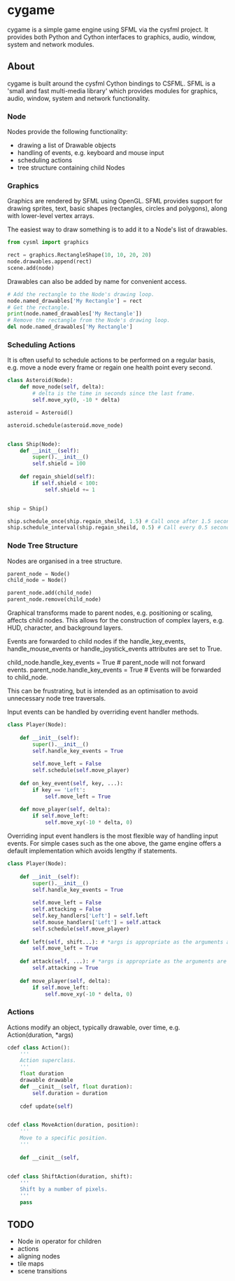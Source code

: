 # cygame

cygame is a simple game engine using SFML via the cysfml project. It provides both Python and Cython interfaces to graphics, audio, window, system and network modules.

## About

cygame is built around the cysfml Cython bindings to CSFML. SFML is a 'small and fast multi-media library' which provides modules for graphics, audio, window, system and network functionality.

### Node

Nodes provide the following functionality:
 - drawing a list of Drawable objects
 - handling of events, e.g. keyboard and mouse input 
 - scheduling actions
 - tree structure containing child Nodes


### Graphics

Graphics are rendered by SFML using OpenGL. SFML provides support for drawing sprites, text, basic shapes (rectangles, circles and polygons), along with lower-level vertex arrays.

The easiest way to draw something is to add it to a Node's list of drawables.

```python
from cysml import graphics

rect = graphics.RectangleShape(10, 10, 20, 20)
node.drawables.append(rect)
scene.add(node)
```

Drawables can also be added by name for convenient access.

```python
# Add the rectangle to the Node's drawing loop.
node.named_drawables['My Rectangle'] = rect
# Get the rectangle.
print(node.named_drawables['My Rectangle'])
# Remove the rectangle from the Node's drawing loop.
del node.named_drawables['My Rectangle']
```

### Scheduling Actions

It is often useful to schedule actions to be performed on a regular basis, e.g. move a node every frame or regain one health point every second.

```python
class Asteroid(Node):
    def move_node(self, delta):
        # delta is the time in seconds since the last frame.
        self.move_xy(0, -10 * delta)

asteroid = Asteroid()

asteroid.schedule(asteroid.move_node)


class Ship(Node):
    def __init__(self):
        super().__init__()
        self.shield = 100
        
    def regain_shield(self):
        if self.shield < 100:
            self.shield += 1


ship = Ship()

ship.schedule_once(ship.regain_sheild, 1.5) # Call once after 1.5 seconds
ship.schedule_interval(ship.regain_sheild, 0.5) # Call every 0.5 seconds
```

### Node Tree Structure

Nodes are organised in a tree structure.

```python
parent_node = Node()
child_node = Node()

parent_node.add(child_node)
parent_node.remove(child_node)
```

Graphical transforms made to parent nodes, e.g. positioning or scaling, affects child nodes. This allows for the construction of complex layers, e.g. HUD, character, and background layers.

Events are forwarded to child nodes if the handle_key_events, handle_mouse_events or handle_joystick_events attributes are set to True.

child_node.handle_key_events = True # parent_node will not forward events.
parent_node.handle_key_events = True # Events will be forwarded to child_node.

This can be frustrating, but is intended as an optimisation to avoid unnecessary node tree traversals.

Input events can be handled by overriding event handler methods.

```python
class Player(Node):
    
    def __init__(self):
        super().__init__()
        self.handle_key_events = True
        
        self.move_left = False
        self.schedule(self.move_player)
    
    def on_key_event(self, key, ...):
        if key == 'Left':
            self.move_left = True
    
    def move_player(self, delta):
        if self.move_left:
            self.move_xy(-10 * delta, 0)
```

Overriding input event handlers is the most flexible way of handling input events. For simple cases such as the one above, the game engine offers a default implementation which avoids lengthy if statements.

```python
class Player(Node):
    
    def __init__(self):
        super().__init__()
        self.handle_key_events = True
        
        self.move_left = False
        self.attacking = False
        self.key_handlers['Left'] = self.left
        self.mouse_handlers['Left'] = self.attack
        self.schedule(self.move_player)
    
    def left(self, shift...): # *args is appropriate as the arguments are not used.
        self.move_left = True
    
    def attack(self, ...): # *args is appropriate as the arguments are not used.
        self.attacking = True
    
    def move_player(self, delta):
        if self.move_left:
            self.move_xy(-10 * delta, 0)
```

### Actions

Actions modify an object, typically drawable, over time, e.g. Action(duration, *args)

```python
cdef class Action():
    '''
    Action superclass.
    '''
    float duration
    drawable drawable
    def __cinit__(self, float duration):
        self.duration = duration
    
    cdef update(self)


cdef class MoveAction(duration, position):
    '''
    Move to a specific position.
    '''
    
    def __cinit__(self, 


cdef class ShiftAction(duration, shift):
    '''
    Shift by a number of pixels.
    '''
    pass
```


## TODO

 - Node in operator for children
 - actions
 - aligning nodes
 - tile maps
 - scene transitions

